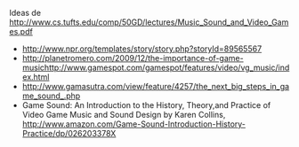 Ideas de http://www.cs.tufts.edu/comp/50GD/lectures/Music_Sound_and_Video_Games.pdf

  * http://www.npr.org/templates/story/story.php?storyId=89565567
  * http://planetromero.com/2009/12/the-importance-of-game-musichttp://www.gamespot.com/gamespot/features/video/vg_music/index.html
  * http://www.gamasutra.com/view/feature/4257/the_next_big_steps_in_game_sound_.php
  * Game Sound: An Introduction to the History, Theory,and Practice of Video Game Music and Sound Design by Karen Collins, http://www.amazon.com/Game-Sound-Introduction-History-Practice/dp/026203378X